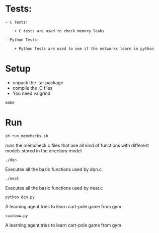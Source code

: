 # Tests:

	- C Tests:
	
		+ C tests are used to check memory leaks
	
	- Python Tests:
	
		+ Python Tests are used to see if the networks learn in python

# Setup

- unpack the .tar package
- compile the .C files
- You need valgrind

```
make
```

# Run

```
sh run_memchecks.sh
```

runs the memcheck.c files that use all kind of functions with different models stored in the directory model

```
./dqn
```

Executes all the basic functions used by dqn.c

```
./neat
```

Executes all the basic functions used by neat.c

```
python dqn.py
```

A learning agent tries to learn cart-pole game from gym

```
rainbow.py
```

A learning agent tries to learn cart-pole game from gym

